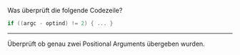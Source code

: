Was überprüft die folgende Codezeile?

```c
if ((argc - optind) != 2) { ... }
```
---

Überprüft ob genau zwei Positional Arguments übergeben wurden.
